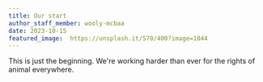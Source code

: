 ```yaml
---
title: Our start
author_staff_member: wooly-mcbaa
date: 2023-10-15
featured_image:  https://unsplash.it/570/400?image=1044
---
```


This is just the beginning. We're working harder than ever for the rights of animal everywhere.